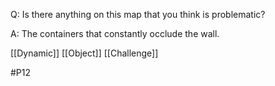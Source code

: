 Q: Is there anything on this map that you think is problematic?

A: The containers that constantly occlude the wall.

[[Dynamic]]
[[Object]]
[[Challenge]]

#P12 